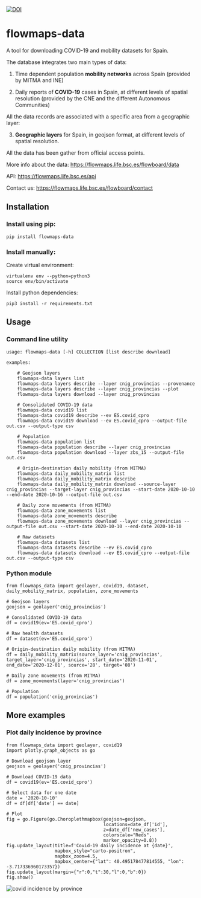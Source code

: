 [![DOI](https://zenodo.org/badge/335702870.svg)](https://zenodo.org/badge/latestdoi/335702870)
# flowmaps-data

A tool for downloading COVID-19 and mobility datasets for Spain. 

The database integrates two main types of data:

1. Time dependent population **mobility networks** across Spain (provided by MITMA and INE)

2. Daily reports of **COVID-19** cases in Spain, at different levels of spatial resolution (provided by the CNE and the different Autonomous Communities)

All the data records are associated with a specific area from a geographic layer:

3. **Geographic layers** for Spain, in geojson format, at different levels of spatial resolution.

All the data has been gather from official access points.

More info about the data: https://flowmaps.life.bsc.es/flowboard/data

API: https://flowmaps.life.bsc.es/api

Contact us: https://flowmaps.life.bsc.es/flowboard/contact


## Installation


### Install using pip:

    pip install flowmaps-data


### Install manually:

Create virtual environment:
	
	virtualenv env --python=python3
	source env/bin/activate


Install python dependencies:

	pip3 install -r requirements.txt



## Usage



### Command line utility

```
usage: flowmaps-data [-h] COLLECTION [list describe download]

examples: 

    # Geojson layers
    flowmaps-data layers list
    flowmaps-data layers describe --layer cnig_provincias --provenance
    flowmaps-data layers describe --layer cnig_provincias --plot
    flowmaps-data layers download --layer cnig_provincias

    # Consolidated COVID-19 data
    flowmaps-data covid19 list
    flowmaps-data covid19 describe --ev ES.covid_cpro
    flowmaps-data covid19 download --ev ES.covid_cpro --output-file out.csv --output-type csv

    # Population
    flowmaps-data population list
    flowmaps-data population describe --layer cnig_provincias
    flowmaps-data population download --layer zbs_15 --output-file out.csv

    # Origin-destination daily mobility (from MITMA)
    flowmaps-data daily_mobility_matrix list
    flowmaps-data daily_mobility_matrix describe
    flowmaps-data daily_mobility_matrix download --source-layer cnig_provincias --target-layer cnig_provincias --start-date 2020-10-10 --end-date 2020-10-16 --output-file out.csv

    # Daily zone movements (from MITMA)
    flowmaps-data zone_movements list
    flowmaps-data zone_movements describe
    flowmaps-data zone_movements download --layer cnig_provincias --output-file out.csv --start-date 2020-10-10 --end-date 2020-10-10

    # Raw datasets
    flowmaps-data datasets list
    flowmaps-data datasets describe --ev ES.covid_cpro
    flowmaps-data datasets download --ev ES.covid_cpro --output-file out.csv --output-type csv
```



### Python module

```
from flowmaps_data import geolayer, covid19, dataset, daily_mobility_matrix, population, zone_movements

# Geojson layers
geojson = geolayer('cnig_provincias')

# Consolidated COVID-19 data
df = covid19(ev='ES.covid_cpro')

# Raw health datasets
df = dataset(ev='ES.covid_cpro')

# Origin-destination daily mobility (from MITMA)
df = daily_mobility_matrix(source_layer='cnig_provincias', target_layer='cnig_provincias', start_date='2020-11-01', end_date='2020-12-01', source='28', target='08')

# Daily zone movements (from MITMA)
df = zone_movements(layer='cnig_provincias')

# Population
df = population('cnig_provincias')
```


## More examples


### Plot daily incidence by province


```
from flowmaps_data import geolayer, covid19
import plotly.graph_objects as go

# Download geojson layer
geojson = geolayer('cnig_provincias')

# Download COVID-19 data
df = covid19(ev='ES.covid_cpro')

# Select data for one date
date = '2020-10-10'
df = df[df['date'] == date]

# Plot
fig = go.Figure(go.Choroplethmapbox(geojson=geojson,
                                    locations=date_df['id'],
                                    z=date_df['new_cases'],
                                    colorscale="Reds",
                                    marker_opacity=0.8))
fig.update_layout(title=f'Covid-19 daily incidence at {date}',
                  mapbox_style="carto-positron",
                  mapbox_zoom=4.5,
                  mapbox_center={"lat": 40.495178477814555, "lon": -3.717336960173357})
fig.update_layout(margin={"r":0,"t":30,"l":0,"b":0})
fig.show()
```

![covid incidence by province](https://i.imgur.com/2zPOt7u.png)

